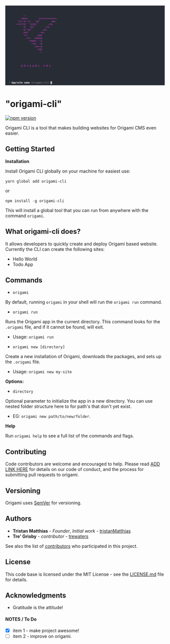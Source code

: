 ![Origami CLI](screenshot.jpg)

# "origami-cli"
[![npm version](https://badge.fury.io/js/origami-cli.svg)](https://badge.fury.io/js/origami-cli)

Origami CLI is a tool that makes building websites for Origami CMS even easier.

## Getting Started
**Installation**

Install Origami CLI globally on your machine for easiest use:

`yarn global add origami-cli` 

or 

`npm install -g origami-cli`

This will install a global tool that you can run from anywhere with the command `origami`.

## What origami-cli does?
It allows developers to quickly create and deploy Origami based website. Currently the CLI can create the following sites:
- Hello World
- Todo App

## Commands
- `origami`

By default, running `origami` in your shell will run the `origami run` command.

- `origami run`

Runs the Origami app in the current directory. This command looks for the `.origami` file, and if it cannot be found, will exit.

  - Usage: `origami run`

- `origami new [directory]`

Create a new installation of Origami, downloads the packages, and sets up the `.origami` file.

  - Usage: `origami new my-site`

**Options:**
- `directory`

Optional parameter to initialize the app in a new directory. You can use nested folder structure here to for path's that don't yet exist. 
  - EG: `origami new path/to/new/folder`.

**Help**

Run `origami help` to see a full list of the commands and flags.

## Contributing

Code contributors are welcome and encouraged to help. Please read [ADD LINK HERE](https://github.com/origami-cms/core-server/graphs/contributors) for details on our code of conduct, and the process for submitting pull requests to origami.


## Versioning

Origami uses [SemVer](http://semver.org/) for versioning.

## Authors

- **Tristan Matthias** - _Founder_, _Initial work_ - [tristanMatthias](https://github.com/tristanMatthias)
- **Tre' Grisby** - _contributor_ - [trewaters](https://github.com/trewaters)

See also the list of [contributors](https://github.com/origami-cms/core-server/graphs/contributors) who participated in this project.

## License

This code base is licensed under the MIT License - see the [LICENSE.md](https://github.com/origami-cms/cms/blob/master/LICENSE) file for details.

## Acknowledgments

- Gratitude is the attitude!

#### NOTES / To Do

- [x] item 1 - make project awesome!
- [ ] item 2 - improve on origami.